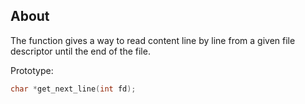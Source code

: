 ## About
The function gives a way to read content line by line from a given file descriptor until the end of the file.

Prototype:
```C
char *get_next_line(int fd);
```
